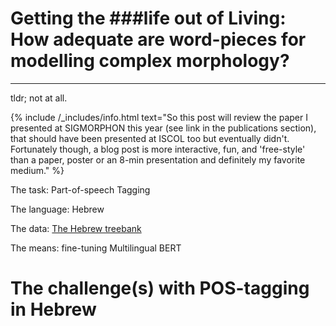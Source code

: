 # Getting the ###life out of Living: How adequate are word-pieces for modelling complex morphology?
---
tldr; not at all.

{% include /_includes/info.html text="So this post will review the paper I presented at SIGMORPHON this year (see link in the publications section), that should have been presented at ISCOL too but eventually didn't. Fortunately though, a blog post is more interactive, fun, and 'free-style' than a paper, poster or an 8-min presentation and definitely my favorite medium." %}

The task: Part-of-speech Tagging

The language: Hebrew

The data: [The Hebrew treebank](https://github.com/OnlpLab/Hebrew_UD)

The means: fine-tuning Multilingual BERT

  

# The challenge(s) with POS-tagging in Hebrew


<!--stackedit_data:
eyJoaXN0b3J5IjpbMTk4NTI2NDE4OV19
-->
